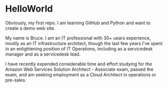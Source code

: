 # HelloWorld
Obviously, my first repo.  I am learning GitHub and Python and want to create a demo web site.

My name is Bruce.  I am an IT professional with 30+ uears experience, mostly as an IT infrastructure architect, though the last few years I've spent in an enlightening position of IT Operations, including as a servicedesk manager and as a servicedesk lead.

I have recently expended considerable time and effort studying for the Amazon Web Services Solution Architect - Associate exam, passed the exam, and am seeking employment as a Cloud Architect in operations or pre-sales. 
